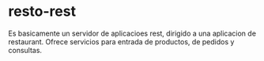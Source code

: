 # resto-rest
Es basicamente un servidor de aplicacioes rest, dirigido a una aplicacion de restaurant. Ofrece servicios para entrada de productos, de pedidos 
y consultas.
